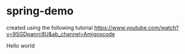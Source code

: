 # spring-demo
created using the following tutorial
https://www.youtube.com/watch?v=9SGDpanrc8U&ab_channel=Amigoscode

Hello world
